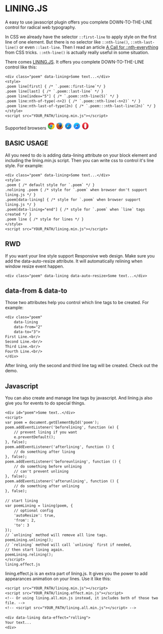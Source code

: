 LINING.JS
==

A easy to use javascript plugin offers you complete DOWN-TO-THE-LINE control for radical web typography.

In CSS we already have the selector `::first-line` to apply style on the first line of one element. But there is no selector like `::nth-line()`, `::nth-last-line()` or even `::last-line`. Then I read an article [A Call for ::nth-everything](http://css-tricks.com/a-call-for-nth-everything/) from CSS tricks. `::nth-line()` is actually really useful in some situation.

There comes [LINING.JS](http://zencode.in/lining.js/). It offers you complete DOWN-TO-THE-LINE control like this:

    <div class="poem" data-lining>Some text...</div>
    <style>
    .poem line[first] { /* `.poem::first-line`*/ }
    .poem line[last] { /* `.poem::last-line` */ }
    .poem line[index="5"] { /* `.poem::nth-line(5)` */ }
    .poem line:nth-of-type(-n+2) { /* `.poem::nth-line(-n+2)` */ }
    .poem line:nth-last-of-type(2n) { /* `.poem:::nth-last-line(2n)` */ }
    </style>
    <script src="YOUR_PATH/lining.min.js"></script>

Supported browsers 
<img src="assets/chrome_256x256.png" width="24" height="24" alt="Lastest chrome">
<img src="assets/firefox_256x256.png" width="24" height="24" alt="Lastest firefox">
<img src="assets/safari_256x256.png" width="24" height="24" alt="Lastest safari">
<img src="assets/safari-ios_256x256.png" width="24" height="24" alt="Lastest mobile safari">
<img src="assets/opera_256x256.png" width="24" height="24" alt="Lastest opera">

BASIC USAGE
--
All you need to do is adding data-lining attribute on your block element and including the lining.min.js script. Then you can write css to control it's line style. For example:

    <div class="poem" data-lining>Some text...</div>
    <style>
    .poem { /* default style for `.poem` */ }
    .nolining .poem { /* style for `.poem` when browser don't support lining.js */ }
    .poem[data-lining] { /* style for `.poem` when browser support lining.js */ }
    .poem[data-lining="end"] { /* style for `.poem` when `line` tags created */ }
    .poem line { /* style for lines */ }
    </style>
    <script src="YOUR_PATH/lining.min.js"></script>

RWD
--
If you want your line style support Responsive web design. Make sure you add the data-auto-resize attribute. It will automatically relining when window resize event happen.

    <div class="poem" data-lining data-auto-resize>Some text...</div>

data-from & data-to
--
Those two attributes help you control which line tags to be created. For example:

    <div class="poem"
        data-lining
        data-from="2"
        data-to="3">
    First Line.<br/>
    Second Line.<br/>
    Third Line.<br/>
    Fourth Line.<br/>
    </div>

After lining, only the second and third line tag will be created. Check out the demo.

Javascript
--
You can also create and manage line tags by javascript. And lining.js also give you for events to do special things.

    <div id="poem">Some text..</div>
    <script>
    var poem = document.getElementById('poem');
    poem.addEventListener('beforelining', function (e) {
        // prevent lining if you want
        e.preventDefault();
    }, false);
    poem.addEventListener('afterlining', function () {
        // do something after lining
    }, false);
    poem.addEventListener('beforeunlining', function () {
        // do something before unlining
        // can't prevent unlining
    }, false);
    poem.addEventListener('afterunlining', function () {
        // do something after unlining
    }, false);

    // start lining
    var poemLining = lining(poem, {
        // optional config
        'autoResize': true,
        'from': 2,
        'to': 3
    });
    // `unlining` method will remove all line tags.
    poemLining.unlining();
    // `relining` method will call `unlining` first if needed,
    // then start lining again.
    poemLining.relining();
    </script>
    lining.effect.js

lining.effect.js is an extra part of lining.js. It gives you the power to add appearances animation on your lines. Use it like this:

    <script src="YOUR_PATH/lining.min.js"></script>
    <script src="YOUR_PATH/lining.effect.min.js"></script>
    <!-- Or using lining.all.min.js instead, it includes both of those two file. -->
    <!-- <script src="YOUR_PATH/lining.all.min.js"></script> -->

    <div data-lining data-effect="rolling">
    Your text...
    <div>
